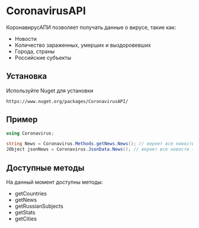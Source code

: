 # CoronavirusAPI

КоронавирусАПИ позволяет получать данные о вирусе, такие как:
* Новости
* Количество зараженных, умерших и выздоровевших
* Города, страны
* Российские субъекты

## Установка

Используйте Nuget для установки

```https://www.nuget.org/packages/CoronavirusAPI/```



## Пример

```csharp
using Coronavirus;

string News = Coronavirus.Methods.getNews.News(); // вернет все новости (parsed)
JObject jsonNews = Coronavirus.JsonData.News(); // вернет все новости (json)

```

## Доступные методы
На данный момент доступны методы: 
* getCountries
* getNews
* getRussianSubjects
* getStats
* getCities
